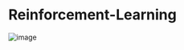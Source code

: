 # Reinforcement-Learning

![image](https://github.com/user-attachments/assets/2d0a5593-73db-45d2-9d7e-73f6b048abda)
